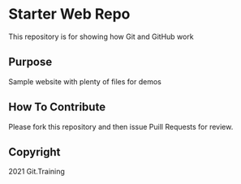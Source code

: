 # Starter Web Repo

This repository is for showing how Git and GitHub work

## Purpose

Sample website with plenty of files for demos

## How To Contribute

Please fork this repository and then issue Puill Requests for review.

## Copyright
2021 Git.Training